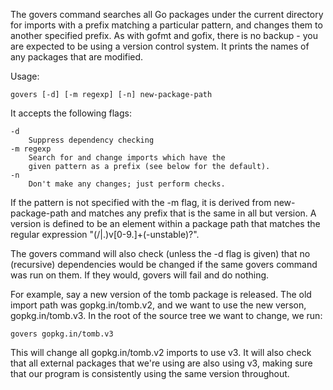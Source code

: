 The govers command searches all Go packages under the current
directory for imports with a prefix matching a particular pattern, and
changes them to another specified prefix. As with gofmt and gofix, there is
no backup - you are expected to be using a version control system.
It prints the names of any packages that are modified.

Usage:

	govers [-d] [-m regexp] [-n] new-package-path

It accepts the following flags:

	-d
		Suppress dependency checking
	-m regexp
		Search for and change imports which have the
		given pattern as a prefix (see below for the default).
	-n
		Don't make any changes; just perform checks.

If the pattern is not specified with the -m flag, it is derived from
new-package-path and matches any prefix that is the same in all but
version.  A version is defined to be an element within a package path
that matches the regular expression "(/|\.)v[0-9.]+(-unstable)?".

The govers command will also check (unless the -d flag is given)
that no (recursive) dependencies would be changed if the same govers
command was run on them. If they would, govers will fail and do nothing.

For example, say a new version of the tomb package is released.
The old import path was gopkg.in/tomb.v2, and we want
to use the new verson, gopkg.in/tomb.v3. In the root of the
source tree we want to change, we run:

	govers gopkg.in/tomb.v3

This will change all gopkg.in/tomb.v2 imports to use v3.
It will also check that all external packages that we're
using are also using v3, making sure that our program
is consistently using the same version throughout.
